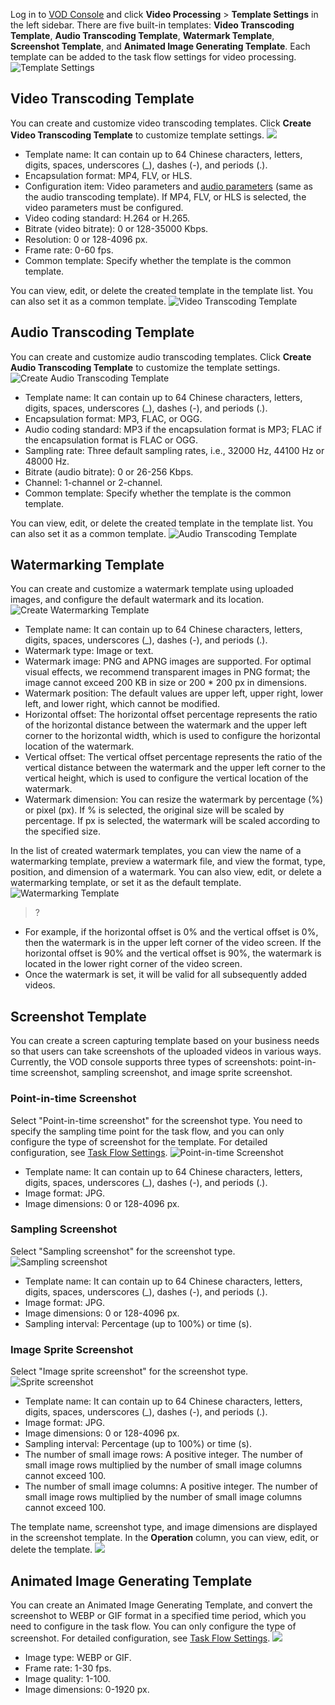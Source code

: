 Log in to [VOD Console](https://console.cloud.tencent.com/video) and click **Video Processing** > **Template Settings** in the left sidebar. There are five built-in templates: **Video Transcoding Template**, **Audio Transcoding Template**, **Watermark Template**, **Screenshot Template**, and **Animated Image Generating Template**. Each template can be added to the task flow settings for video processing.
![Template Settings](https://main.qcloudimg.com/raw/96105db0ad07f80732df6512ea1dd240.png)

## Video Transcoding Template

You can create and customize video transcoding templates. Click **Create Video Transcoding Template** to customize template settings.
![](https://main.qcloudimg.com/raw/f86b6164d6774745f1483140318fc879.jpg)

+ Template name: It can contain up to 64 Chinese characters, letters, digits, spaces, underscores (_), dashes (-), and periods (.).
+ Encapsulation format: MP4, FLV, or HLS.
+ Configuration item: Video parameters and [audio parameters](#yp) (same as the audio transcoding template). If MP4, FLV, or HLS is selected, the video parameters must be configured.
+ Video coding standard: H.264 or H.265.
+ Bitrate (video bitrate): 0 or 128-35000 Kbps.
+ Resolution: 0 or 128-4096 px.
+ Frame rate: 0-60 fps.
+ Common template: Specify whether the template is the common template.

You can view, edit, or delete the created template in the template list. You can also set it as a common template.
![Video Transcoding Template](https://main.qcloudimg.com/raw/bb670eca686cd0e75913fdcc9ec3e07b.png)

## <a id="yp"></a>Audio Transcoding Template


You can create and customize audio transcoding templates. Click **Create Audio Transcoding Template** to customize the template settings.
![Create Audio Transcoding Template](https://main.qcloudimg.com/raw/a3239c32483b8b1bb6cc01bd932b4f90.png)

+ Template name: It can contain up to 64 Chinese characters, letters, digits, spaces, underscores (_), dashes (-), and periods (.).
+ Encapsulation format: MP3, FLAC, or OGG.
+ Audio coding standard: MP3 if the encapsulation format is MP3; FLAC if the encapsulation format is FLAC or OGG.
+ Sampling rate: Three default sampling rates, i.e., 32000 Hz, 44100 Hz or 48000 Hz.
+ Bitrate (audio bitrate): 0 or 26-256 Kbps.
+ Channel: 1-channel or 2-channel.
+ Common template: Specify whether the template is the common template.

You can view, edit, or delete the created template in the template list. You can also set it as a common template.
![Audio Transcoding Template](https://main.qcloudimg.com/raw/d4fc0939f4e8aecd158b7ab70aa6ba2a.png)

## Watermarking Template

You can create and customize a watermark template using uploaded images, and configure the default watermark and its location.
![Create Watermarking Template](https://main.qcloudimg.com/raw/2ea843e4b6ab0e961ecab92c92a6bacf.png)
+ Template name: It can contain up to 64 Chinese characters, letters, digits, spaces, underscores (_), dashes (-), and periods (.).
+ Watermark type: Image or text.
+ Watermark image: PNG and APNG images are supported. For optimal visual effects, we recommend transparent images in PNG format; the image cannot exceed 200 KB in size or 200 * 200 px in dimensions.
+ Watermark position: The default values are upper left, upper right, lower left, and lower right, which cannot be modified.
+ Horizontal offset: The horizontal offset percentage represents the ratio of the horizontal distance between the watermark and the upper left corner to the horizontal width, which is used to configure the horizontal location of the watermark.
+ Vertical offset: The vertical offset percentage represents the ratio of the vertical distance between the watermark and the upper left corner to the vertical height, which is used to configure the vertical location of the watermark.
+ Watermark dimension: You can resize the watermark by percentage (%) or pixel (px). If % is selected, the original size will be scaled by percentage. If px is selected, the watermark will be scaled according to the specified size.

In the list of created watermark templates, you can view the name of a watermarking template, preview a watermark file, and view the format, type, position, and dimension of a watermark. You can also view, edit, or delete a watermarking template, or set it as the default template.
![Watermarking Template](https://main.qcloudimg.com/raw/7537b6bfc2757eeb5325227f31ce7607.png)
>?
- For example, if the horizontal offset is 0% and the vertical offset is 0%, then the watermark is in the upper left corner of the video screen. If the horizontal offset is 90% and the vertical offset is 90%, the watermark is located in the lower right corner of the video screen.
- Once the watermark is set, it will be valid for all subsequently added videos.

## Screenshot Template
You can create a screen capturing template based on your business needs so that users can take screenshots of the uploaded videos in various ways. Currently, the VOD console supports three types of screenshots: point-in-time screenshot, sampling screenshot, and image sprite screenshot.

### Point-in-time Screenshot
Select "Point-in-time screenshot" for the screenshot type. You need to specify the sampling time point for the task flow, and you can only configure the type of screenshot for the template. For detailed configuration, see [Task Flow Settings](https://cloud.tencent.com/document/product/266/33819).
![Point-in-time Screenshot](https://main.qcloudimg.com/raw/65b110ceac173767493895721e84f0a0.png)
- Template name: It can contain up to 64 Chinese characters, letters, digits, spaces, underscores (_), dashes (-), and periods (.).
- Image format: JPG.
- Image dimensions: 0 or 128-4096 px.

### Sampling Screenshot
Select "Sampling screenshot" for the screenshot type.
![Sampling screenshot](https://main.qcloudimg.com/raw/d7036db44fa28672a3877ed3a9ebb6b2.png)
- Template name: It can contain up to 64 Chinese characters, letters, digits, spaces, underscores (_), dashes (-), and periods (.).
- Image format: JPG.
- Image dimensions: 0 or 128-4096 px.
- Sampling interval: Percentage (up to 100%) or time (s).

### Image Sprite Screenshot
Select "Image sprite screenshot" for the screenshot type.
![Sprite screenshot](https://main.qcloudimg.com/raw/cb09bcd933ebb2611fc4a5e7cb9dc3ae.png)
- Template name: It can contain up to 64 Chinese characters, letters, digits, spaces, underscores (_), dashes (-), and periods (.).
- Image format: JPG.
- Image dimensions: 0 or 128-4096 px.
- Sampling interval: Percentage (up to 100%) or time (s).
- The number of small image rows: A positive integer. The number of small image rows multiplied by the number of small image columns cannot exceed 100.
- The number of small image columns: A positive integer. The number of small image rows multiplied by the number of small image columns cannot exceed 100.

The template name, screenshot type, and image dimensions are displayed in the screenshot template. In the **Operation** column, you can view, edit, or delete the template.
![](https://main.qcloudimg.com/raw/4aa06a282c10d8de02abc4d5dc871fd0.jpg)

## Animated Image Generating Template
You can create an Animated Image Generating Template, and convert the screenshot to WEBP or GIF format in a specified time period, which you need to configure in the task flow. You can only configure the type of screenshot. For detailed configuration, see [Task Flow Settings](https://cloud.tencent.com/document/product/266/33819).
![](https://main.qcloudimg.com/raw/204a20ba3a501f4ed836aefddb3ffcc7.jpg)
- Image type: WEBP or GIF.
- Frame rate: 1-30 fps.
- Image quality: 1-100.
- Image dimensions: 0-1920 px.
